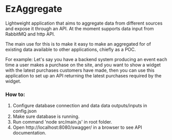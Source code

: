 # EzAggregate
Lightweight application that aims to aggregate data from different sources and expose it through an API.
At the moment supports data input from RabbitMQ and http API.

The main use for this is to make it easy to make an aggregated for of existing data available to other applications, chiefly as a POC.

For example:
Let's say you have a backend system producing an event each time a user makes a purchase on the site, and you want to show a widget with the latest purchases customers have made, then you can use this application to set up an API returning the latest purchases required by the widget.

### How to:
1. Configure database connection and data data outputs/inputs in config.json
2. Make sure database is running.
3. Run command 'node src/main.js' in root folder.
4. Open http://localhost:8080/swagger/ in a browser to see API documentation.
